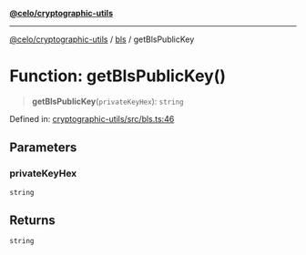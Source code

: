 [**@celo/cryptographic-utils**](../../README.md)

***

[@celo/cryptographic-utils](../../modules.md) / [bls](../README.md) / getBlsPublicKey

# Function: getBlsPublicKey()

> **getBlsPublicKey**(`privateKeyHex`): `string`

Defined in: [cryptographic-utils/src/bls.ts:46](https://github.com/celo-org/developer-tooling/blob/master/packages/sdk/cryptographic-utils/src/bls.ts#L46)

## Parameters

### privateKeyHex

`string`

## Returns

`string`
